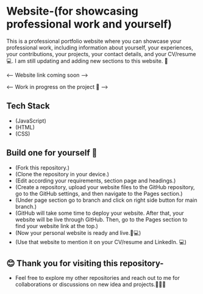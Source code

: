 # Website-(for showcasing professional work and yourself)
This is a professional portfolio website where you can showcase your professional work, including information about yourself, your experiences, your contributions, your projects, your contact details, and your CV/resume 💻. I am still updating and adding new sections to this website. 🚀

<-- Website link coming soon -->

<-- Work in progress on the project 🚀 -->

## Tech Stack 
- (JavaScript)
- (HTML)
- (CSS)

## Build one for yourself 🚀

- (Fork this repository.)
- (Clone the repository in your device.)
- (Edit according your requirements, section page and headings.)
- (Create a repository, upload your website files to the GitHub repository, go to the GitHub settings, and then navigate to the Pages section.)
- (Under page section go to branch and click on right side button for main branch.)
- (GitHub will take some time to deploy your website. After that, your website will be live through GitHub. Then, go to the Pages section to find your website link at the top.)
- (Now your personal website is ready and live.🥳💻)
- (Use that website to mention it on your CV/resume and LinkedIn. 💻)

## 😊 Thank you for visiting this repository-
- Feel free to explore my other repositories and reach out to me for collaborations or discussions on new idea and projects.🤝😊🚀



 
